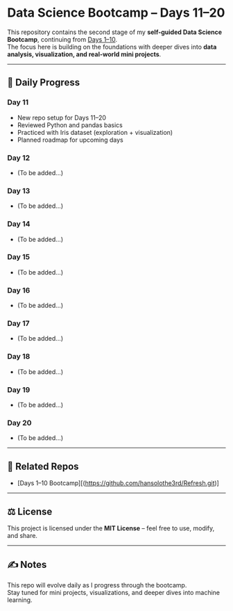 # Data Science Bootcamp – Days 11–20

This repository contains the second stage of my **self-guided Data Science Bootcamp**, continuing from [Days 1–10]((https://github.com/hansolothe3rd/Refresh.git)).  
The focus here is building on the foundations with deeper dives into **data analysis, visualization, and real-world mini projects**.

---

## 📅 Daily Progress

### Day 11
- New repo setup for Days 11–20
- Reviewed Python and pandas basics
- Practiced with Iris dataset (exploration + visualization)
- Planned roadmap for upcoming days

### Day 12
- (To be added…)

### Day 13
- (To be added…)

### Day 14
- (To be added…)

### Day 15
- (To be added…)

### Day 16
- (To be added…)

### Day 17
- (To be added…)

### Day 18
- (To be added…)

### Day 19
- (To be added…)

### Day 20
- (To be added…)

---

## 🔗 Related Repos
- [Days 1–10 Bootcamp][(https://github.com/hansolothe3rd/Refresh.git)]

---

## ⚖️ License
This project is licensed under the **MIT License** – feel free to use, modify, and share.

---

## ✍️ Notes
This repo will evolve daily as I progress through the bootcamp.  
Stay tuned for mini projects, visualizations, and deeper dives into machine learning.


